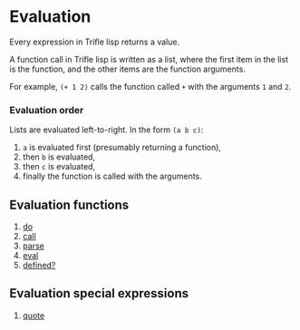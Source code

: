 # Evaluation

Every expression in Trifle lisp returns a value.

A function call in Trifle lisp is written as a list, where the first
item in the list is the function, and the other items are the function
arguments.

For example, `(+ 1 2)` calls the function called `+` with the
arguments `1` and `2`.

### Evaluation order

Lists are evaluated left-to-right. In the form `(a b c)`:

1. `a` is evaluated first (presumably returning a function),
2. then `b` is evaluated,
3. then `c` is evaluated,
4. finally the function is called with the arguments.

## Evaluation functions

1. [do](Evaluation-Do.md)
2. [call](Evaluation-Call.md)
3. [parse](Evaluation-Parse.md)
4. [eval](Evaluation-Eval.md)
5. [defined?](Evaluation-Defined.md)

## Evaluation special expressions

1. [quote](Evaluation-Quote.md)
